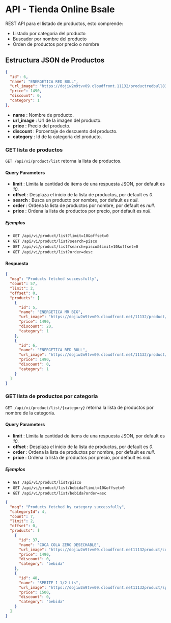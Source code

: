 # API - Tienda Online Bsale

REST API para el listado de productos, esto comprende:

- Listado por categoria del producto
- Buscador por nombre del producto
- Orden de productos por precio o nombre

## Estructura JSON de Productos

```json
{
  "id": 6,
  "name": "ENERGETICA RED BULL",
  "url_image": "https://dojiw2m9tvv09.cloudfront.11132/productredbull8381.jpg",
  "price": 1490,
  "discount": 0,
  "category": 1
},
```

- **name** : Nombre de producto.
- **url_image** : Url de la imagen del producto.
- **price** : Precio del producto.
- **discount** : Porcentaje de descuento del producto.
- **category** : Id de la categoria del producto.

### GET lista de productos

`GET /api/vi/product/list` retorna la lista de productos.

#### Query Parameters

- **limit** : Limita la cantidad de items de una respuesta JSON, por default es _10_.
- **offset** : Desplaza el inicio de la lista de productos, por default es _0_.
- **search** : Busca un producto por nombre, por default es _null_.
- **order** : Ordena la lista de productos por nombre, por default es _null_.
- **price** : Ordena la lista de productos por precio, por default es _null_.

##### Ejemplos

- `GET /api/vi/product/list?limit=10&offset=0`
- `GET /api/vi/product/list?search=pisco`
- `GET /api/vi/product/list?search=pisco&limit=10&offset=0`
- `GET /api/vi/product/list?order=desc`

#### Respuesta

```json
{
  "msg": "Products fetched successfully",
  "count": 57,
  "limit": 2,
  "offset": 0,
  "products": [
    {
      "id": 5,
      "name": "ENERGETICA MR BIG",
      "url_image": "https://dojiw2m9tvv09.cloudfront.net/11132/product/misterbig3308256.jpg",
      "price": 1490,
      "discount": 20,
      "category": 1
    },
    {
      "id": 6,
      "name": "ENERGETICA RED BULL",
      "url_image": "https://dojiw2m9tvv09.cloudfront.net/11132/product/redbull8381.jpg",
      "price": 1490,
      "discount": 0,
      "category": 1
    }
  ]
}
```

### GET lista de productos por categoria

`GET /api/vi/product/list/{category}` retorna la lista de productos por nombre de la categoría.

#### Query Parameters

- **limit** : Limita la cantidad de items de una respuesta JSON, por default es _10_.
- **offset** : Desplaza el inicio de la lista de productos, por default es _0_.
- **order** : Ordena la lista de productos por nombre, por default es _null_.
- **price** : Ordena la lista de productos por precio, por default es _null_.

##### Ejemplos

- `GET /api/vi/product/list/pisco`
- `GET /api/vi/product/list/bebida?limit=10&offset=0`
- `GET /api/vi/product/list/bebida?order=asc`

```json
{
  "msg": "Products fetched by category successfully",
  "categoryId": 4,
  "count": 7,
  "limit": 2,
  "offset": 0,
  "products": [
    {
      "id": 37,
      "name": "COCA COLA ZERO DESECHABLE",
      "url_image": "https://dojiw2m9tvv09.cloudfront.net11132product/cocazero9766.jpg",
      "price": 1490,
      "discount": 0,
      "category": "bebida"
    },
    {
      "id": 48,
      "name": "SPRITE 1 1/2 Lts",
      "url_image": "https://dojiw2m9tvv09.cloudfront.net11132product/sprite-lata-33cl5575.jpg",
      "price": 1500,
      "discount": 0,
      "category": "bebida"
    }
  ]
}
```
